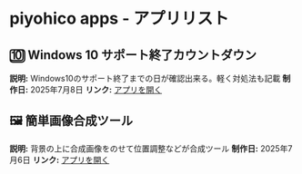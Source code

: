 # piyohico apps - アプリリスト

## 🔟 Windows 10 サポート終了カウントダウン
**説明:** Windows10のサポート終了までの日が確認出来る。軽く対処法も記載
**制作日:** 2025年7月8日
**リンク:** [アプリを開く](./windows10_countdown/windows10_countdown.html)

## 🖼️ 簡単画像合成ツール
**説明:** 背景の上に合成画像をのせて位置調整などが合成ツール
**制作日:** 2025年7月6日
**リンク:** [アプリを開く](./image_compositor/image_compositor.html)
